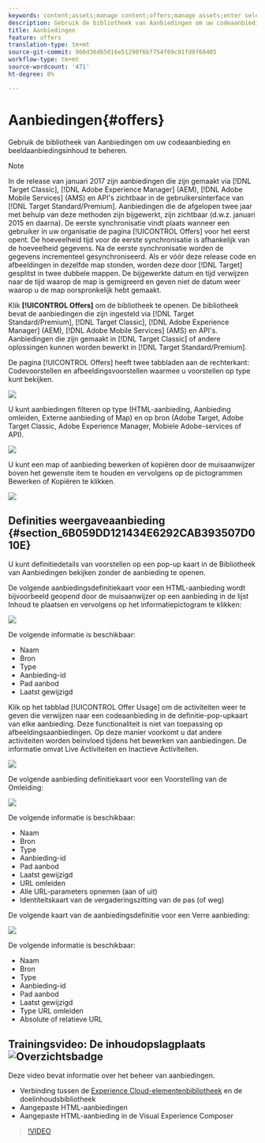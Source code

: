 ```yaml
---
keywords: content;assets;manage content;offers;manage assets;enter selection mode;selection mode
description: Gebruik de bibliotheek van Aanbiedingen om uw codeaanbieding en beeldaanbiedingsinhoud te beheren.
title: Aanbiedingen
feature: offers
translation-type: tm+mt
source-git-commit: 968d36d65016e51290f6bf754f69c91fd8f68405
workflow-type: tm+mt
source-wordcount: '471'
ht-degree: 0%

---
```



# Aanbiedingen{#offers}

Gebruik de bibliotheek van Aanbiedingen om uw codeaanbieding en beeldaanbiedingsinhoud te beheren.

>[!NOTE]
>
>In de release van januari 2017 zijn aanbiedingen die zijn gemaakt via [!DNL Target Classic], [!DNL Adobe Experience Manager] (AEM), [!DNL Adobe Mobile Services] (AMS) en API&#39;s zichtbaar in de gebruikersinterface van [!DNL Target Standard/Premium]. Aanbiedingen die de afgelopen twee jaar met behulp van deze methoden zijn bijgewerkt, zijn zichtbaar (d.w.z. januari 2015 en daarna). De eerste synchronisatie vindt plaats wanneer een gebruiker in uw organisatie de pagina [!UICONTROL Offers] voor het eerst opent. De hoeveelheid tijd voor de eerste synchronisatie is afhankelijk van de hoeveelheid gegevens. Na de eerste synchronisatie worden de gegevens incrementeel gesynchroniseerd. Als er vóór deze release code en afbeeldingen in dezelfde map stonden, worden deze door [!DNL Target] gesplitst in twee dubbele mappen. De bijgewerkte datum en tijd verwijzen naar de tijd waarop de map is gemigreerd en geven niet de datum weer waarop u de map oorspronkelijk hebt gemaakt.

Klik **[!UICONTROL Offers]** om de bibliotheek te openen. De bibliotheek bevat de aanbiedingen die zijn ingesteld via [!DNL Target Standard/Premium], [!DNL Target Classic], [!DNL Adobe Experience Manager] (AEM), [!DNL Adobe Mobile Services] (AMS) en API&#39;s. Aanbiedingen die zijn gemaakt in [!DNL Target Classic] of andere oplossingen kunnen worden bewerkt in [!DNL Target Standard/Premium].

De pagina [!UICONTROL Offers] heeft twee tabbladen aan de rechterkant: Codevoorstellen en afbeeldingsvoorstellen waarmee u voorstellen op type kunt bekijken.

![](assets/offers_page.png)

U kunt aanbiedingen filteren op type (HTML-aanbieding, Aanbieding omleiden, Externe aanbieding of Map) en op bron (Adobe Target, Adobe Target Classic, Adobe Experience Manager, Mobiele Adobe-services of API).

![](assets/offers_filter.png)

U kunt een map of aanbieding bewerken of kopiëren door de muisaanwijzer boven het gewenste item te houden en vervolgens op de pictogrammen Bewerken of Kopiëren te klikken.

![](assets/offer-picker-large.png)

## Definities weergaveaanbieding {#section_6B059DD121434E6292CAB393507D010E}

U kunt definitiedetails van voorstellen op een pop-up kaart in de Bibliotheek van Aanbiedingen bekijken zonder de aanbieding te openen.

De volgende aanbiedingsdefinitiekaart voor een HTML-aanbieding wordt bijvoorbeeld geopend door de muisaanwijzer op een aanbieding in de lijst Inhoud te plaatsen en vervolgens op het informatiepictogram te klikken:

![](assets/offer-card-html.png)

De volgende informatie is beschikbaar:

* Naam
* Bron
* Type
* Aanbieding-id
* Pad aanbod
* Laatst gewijzigd

Klik op het tabblad [!UICONTROL Offer Usage] om de activiteiten weer te geven die verwijzen naar een codeaanbieding in de definitie-pop-upkaart van elke aanbieding. Deze functionaliteit is niet van toepassing op afbeeldingsaanbiedingen. Op deze manier voorkomt u dat andere activiteiten worden beïnvloed tijdens het bewerken van aanbiedingen. De informatie omvat Live Activiteiten en Inactieve Activiteiten.

![](assets/offer-card-usage.png)

De volgende aanbieding definitiekaart voor een Voorstelling van de Omleiding:

![](assets/offer-card-redirect.png)

De volgende informatie is beschikbaar:

* Naam
* Bron
* Type
* Aanbieding-id
* Pad aanbod
* Laatst gewijzigd
* URL omleiden
* Alle URL-parameters opnemen (aan of uit)
* Identiteitskaart van de vergaderingszitting van de pas (of weg)

De volgende kaart van de aanbiedingsdefinitie voor een Verre aanbieding:

![](assets/offer-card-remote.png)

De volgende informatie is beschikbaar:

* Naam
* Bron
* Type
* Aanbieding-id
* Pad aanbod
* Laatst gewijzigd
* Type URL omleiden
* Absolute of relatieve URL

## Trainingsvideo: De inhoudopslagplaats ![Overzichtsbadge](/help/assets/overview.png)

Deze video bevat informatie over het beheer van aanbiedingen.

* Verbinding tussen de [Experience Cloud-elementenbibliotheek](https://experienceleague.adobe.com/docs/core-services/interface/assets/creative-cloud.html) en de doelinhoudsbibliotheek
* Aangepaste HTML-aanbiedingen
* Aangepaste HTML-aanbieding in de Visual Experience Composer

>[!VIDEO](https://video.tv.adobe.com/v/17387)